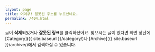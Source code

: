 ```yaml
---
layout: page
title: 어이쿠! 잘못된 주소를 누르셨네요.
permalink: /404.html
---
```

글이 **삭제**되었거나 **잘못된 링크**를 클릭하셨어요. 찾으시는 글이 있다면 화면 상단에 [Category]({{ site.baseurl }}/category/)나 [Archive]({{ site.baseurl }}/archive/)에서 검색하실 수 있습니다.